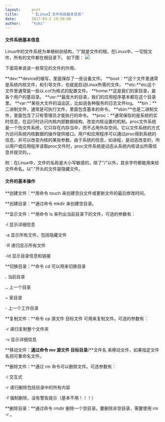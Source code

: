 ```yaml
---
layout:     post
title:      "【Linux】文件系统基本信息"
date:       2017-03-2 19:30:00
author:     "Yuki"
---
```

#### 文件系统基本信息

Linux中的文件系统为单根树状结构，“/”就是文件的根。在Linux中，一切皆文件，所有的文件都在根目录下。
如下图：
<img src="../../../../../img/blogs/dbasic operation of file/file.png">

下面简单说说一些常见的文件的作用。

**dev:**device的缩写，里面保存了一些设备文件。
**boot：**这个文件里通常是系统内核文件，和引导文件，也就是启动Linux所需的文件。
**etc:**etc这个文件里通常是一些以.cof为格式的配置文件。
**home:**这是我们的家目录，是各个用户的基目录。
**usr:**最庞大的目录，我们的应用程序基本都在这个目录里。
**var:**某些大文件的溢出区，比如说各种服务的日志文件log。
**bin：**二进制文件，通常是可执行文件，里面包含基本的命令。
**sbin:**也是二进制文件，里面包含了只有管理员才能执行的命令。
**proc：**通常保存的是系统的实时信息，在运行时访问内核内部数据结构、改变内核设置的机制。proc文件系统是一个伪文件系统，它只存在内存当中，而不占用外存空间。它以文件系统的方式为访问系统内核数据的操作提供接口。用户和应用程序可以通过proc得到系统的信息，并可以改变内核的某些参数。由于系统的信息，如进程，是动态改变的，所以用户或应用程序读取proc文件时，proc文件系统是动态从系统内核读出所需信息并提交的。。

附：在Linux中，文件的名称是大小写敏感的，除了"/"以外，其余字符都能用来给文件命名。以"."开头的文件是隐藏文件。

#### 文件的基本操作

**创建文件：**用命令 touch 来创建空白文件或更新文件的最后修改时间。

**创建目录：**通过命令 mkdir 来创建空目录。

**显示文件：**用命令 ls 来列出当前目录下的文件，可选的参数有：

-l  显示详细信息

-a  显示所有文件，包括隐藏文件

-R  递归显示所有文件

-ld  显示目录信息和链接

**切换目录：**命令 cd 可以用来切换目录

**.**		当前目录

**..**		上一个目录

~		家目录

\- 上一个工作目录

**复制文件：**命令 cp 源文件 目标文件 可用来复制文件。可选的参数有：

-r 递归复制整个文件夹

-v 显示详细信息

**移动文件：**通过命令 mv 源文件 目标目录**/**文件名 来移动文件，如果指定文件名则可重命名文件。 

**删除文件：**通过 rm 命令可以删除文件。可选参数有：

-i 交互式

-r 递归删除包括目录中的所有内容

-f 强制删除，没有警告提示（基本不用！！！）

**删除目录：**通过命令 rmdir 删除一个空目录。要删除非空目录，需要使用 rm -r 。
